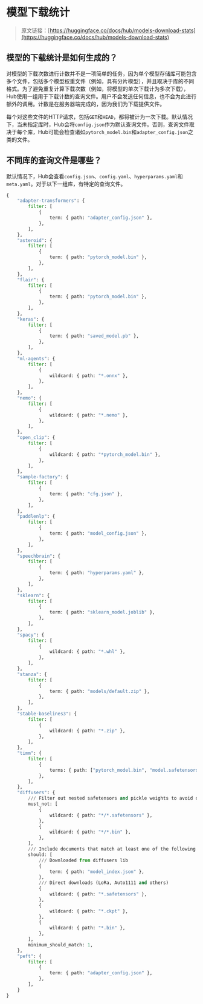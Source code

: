 # 模型下载统计

> 原文链接：[https://huggingface.co/docs/hub/models-download-stats](https://huggingface.co/docs/hub/models-download-stats)

## 模型的下载统计是如何生成的？

对模型的下载次数进行计数并不是一项简单的任务，因为单个模型存储库可能包含多个文件，包括多个模型权重文件（例如，具有分片模型），并且取决于库的不同格式。为了避免重复计算下载次数（例如，将模型的单次下载计为多次下载），Hub使用一组用于下载计数的查询文件。用户不会发送任何信息，也不会为此进行额外的调用。计数是在服务器端完成的，因为我们为下载提供文件。

每个对这些文件的HTTP请求，包括`GET`和`HEAD`，都将被计为一次下载。默认情况下，当未指定库时，Hub会将`config.json`作为默认查询文件。否则，查询文件取决于每个库，Hub可能会检查诸如`pytorch_model.bin`和`adapter_config.json`之类的文件。

## 不同库的查询文件是哪些？

默认情况下，Hub会查看`config.json`、`config.yaml`、`hyperparams.yaml`和`meta.yaml`。对于以下一组库，有特定的查询文件。

```py
{
    "adapter-transformers": {
        filter: [
            {
                term: { path: "adapter_config.json" },
            },
        ],
    },
    "asteroid": {
        filter: [
            {
                term: { path: "pytorch_model.bin" },
            },
        ],
    },
    "flair": {
        filter: [
            {
                term: { path: "pytorch_model.bin" },
            },
        ],
    },
    "keras": {
        filter: [
            {
                term: { path: "saved_model.pb" },
            },
        ],
    },
    "ml-agents": {
        filter: [
            {
                wildcard: { path: "*.onnx" },
            },
        ],
    },
    "nemo": {
        filter: [
            {
                wildcard: { path: "*.nemo" },
            },
        ],
    },
    "open_clip": {
        filter: [
            {
                wildcard: { path: "*pytorch_model.bin" },
            },
        ],
    },
    "sample-factory": {
        filter: [
            {
                term: { path: "cfg.json" },
            },
        ],
    },
    "paddlenlp": {
        filter: [
            {
                term: { path: "model_config.json" },
            },
        ],
    },
    "speechbrain": {
        filter: [
            {
                term: { path: "hyperparams.yaml" },
            },
        ],
    },
    "sklearn": {
        filter: [
            {
                term: { path: "sklearn_model.joblib" },
            },
        ],
    },
    "spacy": {
        filter: [
            {
                wildcard: { path: "*.whl" },
            },
        ],
    },
    "stanza": {
        filter: [
            {
                term: { path: "models/default.zip" },
            },
        ],
    },
    "stable-baselines3": {
        filter: [
            {
                wildcard: { path: "*.zip" },
            },
        ],
    },
    "timm": {
        filter: [
            {
                terms: { path: ["pytorch_model.bin", "model.safetensors"] },
            },
        ],
    },
    "diffusers": {
        /// Filter out nested safetensors and pickle weights to avoid double counting downloads from the diffusers lib
        must_not: [
            {
                wildcard: { path: "*/*.safetensors" },
            },
            {
                wildcard: { path: "*/*.bin" },
            },
        ],
        /// Include documents that match at least one of the following rules
        should: [
            /// Downloaded from diffusers lib
            {
                term: { path: "model_index.json" },
            },
            /// Direct downloads (LoRa, Auto1111 and others)
            {
                wildcard: { path: "*.safetensors" },
            },
            {
                wildcard: { path: "*.ckpt" },
            },
            {
                wildcard: { path: "*.bin" },
            },
        ],
        minimum_should_match: 1,
    },
    "peft": {
        filter: [
            {
                term: { path: "adapter_config.json" },
            },
        ],
    }
}
```
